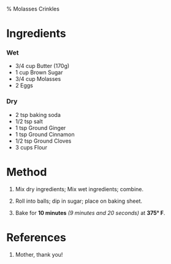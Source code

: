 % Molasses Crinkles

# Ingredients

### Wet

- 3/4 cup Butter (170g)
- 1 cup Brown Sugar
- 3/4 cup Molasses
- 2 Eggs

### Dry

- 2 tsp baking soda
- 1/2 tsp salt
- 1 tsp Ground Ginger
- 1 tsp Ground Cinnamon
- 1/2 tsp Ground Cloves
- 3 cups Flour

# Method

1. Mix dry ingredients; Mix wet ingredients; combine.

2. Roll into balls; dip in sugar; place on baking sheet.

3. Bake for **10 minutes** _(9 minutes and 20 seconds)_ at **375&deg; F**.

# References

1. Mother, thank you!
